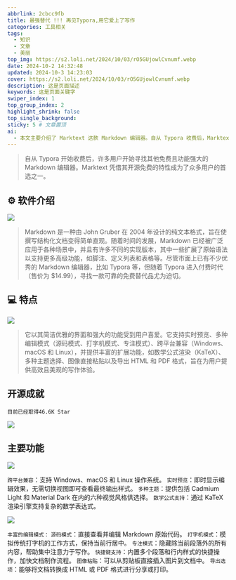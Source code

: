 ```yaml
---
abbrlink: 2cbcc9fb
title: 最强替代 !!! 再见Typora,用它爱上了写作
categories: 工具相关
tags: 
  - 知识
  - 文章
  - 美丽
top_img: https://s2.loli.net/2024/10/03/rO5GUjowlCvnumf.webp
date: 2024-10-2 14:32:48
updated: 2024-10-3 14:23:03
cover: https://s2.loli.net/2024/10/03/rO5GUjowlCvnumf.webp
description: 这是页面描述
keywords: 这是页面关键字
swiper_index: 1
top_group_index: 2
highlight_shrink: false
top_single_background: 
sticky: 5 # 文章置顶
ai:
  - 本文主要介绍了 Marktext 这款 Markdown 编辑器。自从 Typora 收费后，Marktext 因开源免费的特性成为众多用户的替代选择。文章介绍了 Markdown 的起源和发展，以及 Marktext 的特点和主要功能。它具有简洁优雅的界面和强大功能，如实时预览、多种编辑模式、跨平台兼容、丰富的扩展功能等。其主要功能包括跨平台兼容、实时预览、多种主题选择、数学公式支持、丰富的编辑模式、快捷键支持、图像粘贴和导出选项等。
--- 
```



> 自从 Typora 开始收费后，许多用户开始寻找其他免费且功能强大的 Markdown 编辑器。Marktext 凭借其开源免费的特性成为了众多用户的首选之一。


##  ⚙ 软件介绍
![](https://s2.loli.net/2024/10/03/Ocd2BjTa93lD5mz.webp)



> Markdown 是一种由 John Gruber 在 2004 年设计的纯文本格式，旨在使撰写结构化文档变得简单直观。随着时间的发展，Markdown 已经被广泛应用于各种场景中，并且有许多不同的实现版本，其中一些扩展了原始语法以支持更多高级功能，如脚注、定义列表和表格等。尽管市面上已有不少优秀的 Markdown 编辑器，比如 Typora 等，但随着 Typora 进入付费时代（售价为 $14.99），寻找一款可靠的免费替代品尤为迫切。




## 💻 特点

![](https://s2.loli.net/2024/10/03/IhJGKOtiHSjEles.webp)


> 它以其简洁优雅的界面和强大的功能受到用户喜爱。它支持实时预览、多种编辑模式（源码模式、打字机模式、专注模式）、跨平台兼容（Windows、macOS 和 Linux），并提供丰富的扩展功能，如数学公式渲染（KaTeX）、多种主题选择、图像直接粘贴以及导出 HTML 和 PDF 格式，旨在为用户提供高效且美观的写作体验。

## 开源成就
`目前已经取得46.6K Star`

![](https://s2.loli.net/2024/10/03/aj9gXreTSYDWyFA.webp)


## 主要功能

![](https://s2.loli.net/2024/10/03/rO5GUjowlCvnumf.webp)

`跨平台兼容`：支持 Windows、macOS 和 Linux 操作系统。
`实时预览`：即时显示编辑效果，无需切换视图即可查看最终输出样式。
`多种主题`：提供包括 Cadmium Light 和 Material Dark 在内的六种视觉风格供选择。
`数学公式支持`：通过 KaTeX 渲染引擎支持复杂的数学表达式。

![](https://s2.loli.net/2024/10/03/TfE9NLCqAlcyM6H.webp)

`丰富的编辑模式：`
`源码模式`：直接查看并编辑 Markdown 原始代码。
`打字机模式`：模拟传统打字机的工作方式，保持当前行居中。
`专注模式`：隐藏除当前段落外的所有内容，帮助集中注意力于写作。
`快捷键支持`：内置多个段落和行内样式的快捷操作，加快文档制作流程。
`图像粘贴`：可以从剪贴板直接插入图片到文档中。
`导出选项`：能够将文档转换成 HTML 或 PDF 格式进行分享或打印。

